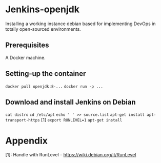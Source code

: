 # Jenkins-openjdk
Installing a working instance debian based for implementing DevOps in totally open-sourced environments.



## Prerequisites
A Docker machine.
## Setting-up the container
`docker pull openjdk:8-...`
`docker run -p ...` 
## Download and install Jenkins on Debian
`cat distro`
`cd /etc/apt`
`echo ' ' >> source.list`
`apt-get install apt-transport-https`
[1]
`export RUNLEVEL=1`
`apt-get install `


# Appendix
[1]: Handle with RunLevel - https://wiki.debian.org/it/RunLevel
